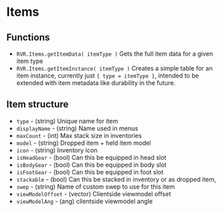 # Items
## Functions
- `RVR.Items.getItemData( itemType )`
Gets the full item data for a given item type
- `RVR.Items.getItemInstance( itemType )`
Creates a simple table for an item instance, currently just `{ type = itemType }`, intended to be extended with item metadata like durability in the future.

## Item structure
- `type` - (string) Unique name for item
- `displayName` - (string) Name used in menus
- `maxCount` - (int) Max stack size in inventories
- `model` - (string) Dropped item + held item model
- `icon` - (string) Inventory icon
- `isHeadGear` - (bool) Can this be equipped in head slot
- `isBodyGear` - (bool) Can this be equipped in body slot
- `isFootGear` - (bool) Can this be equipped in foot slot
- `stackable` - (bool) Can this be stacked in inventory or as dropped item,
- `swep` - (string) Name of custom swep to use for this item
- `viewModelOffset` - (vector) Clientside viewmodel offset
- `viewModelAng` - (ang) clientside viewmodel angle
